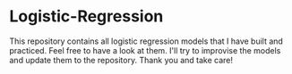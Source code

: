 # Logistic-Regression
This repository contains all logistic regression models that I have built and practiced. Feel free to have a look at them. I'll try to improvise the models and update them to the repository. Thank you and take care!

